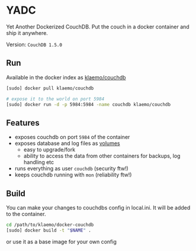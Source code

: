 YADC
===

Yet Another Dockerized CouchDB.
Put the couch in a docker container and ship it anywhere.

Version: `CouchDB 1.5.0`

## Run

Available in the docker index as [klaemo/couchdb](https://index.docker.io/u/klaemo/couchdb/)

```bash
[sudo] docker pull klaemo/couchdb

# expose it to the world on port 5984
[sudo] docker run -d -p 5984:5984 -name couchdb klaemo/couchdb
```

## Features

* exposes couchdb on port `5984` of the container
* exposes database and log files as [volumes](http://docs.docker.io/en/latest/use/working_with_volumes/)
  * easy to upgrade/fork
  * ability to access the data from other containers for backups, log handling etc
* runs everything as user `couchdb` (security ftw!)
* keeps couchdb running with `mon` (reliability ftw!)

## Build

You can make your changes to couchdbs config in local.ini.
It will be added to the container.

```bash
cd /path/to/klaemo/docker-couchdb
[sudo] docker build -t "$NAME" .
```

or use it as a base image for your own config